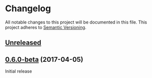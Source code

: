# Changelog

All notable changes to this project will be documented in this file.
This project adheres to [Semantic Versioning](http://semver.org/).

## [Unreleased](https://github.com/contentful/ContentfulBundle/compare/0.6.0-beta...HEAD)

## [0.6.0-beta](https://github.com/contentful/contentful-laravel/tree/0.6.0-beta) (2017-04-05)

Initial release
